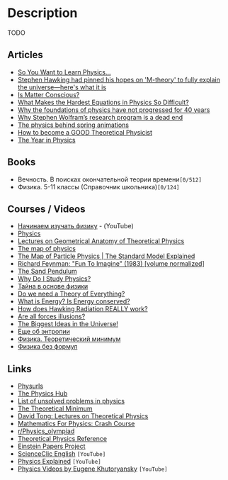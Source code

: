 # Description

TODO


## Articles

- [So You Want to Learn Physics…](https://www.susanrigetti.com/physics)
- [Stephen Hawking had pinned his hopes on 'M-theory' to fully explain the universe—here's what it is](https://phys.org/news/2018-03-stephen-hawking-pinned-m-theory-fully.html)
- [Is Matter Conscious?](https://nautil.us/is-matter-conscious-6028/)
- [What Makes the Hardest Equations in Physics So Difficult?](https://www.quantamagazine.org/what-makes-the-hardest-equations-in-physics-so-difficult-20180116/)
- [Why the foundations of physics have not progressed for 40 years](https://iai.tv/articles/why-physics-has-made-no-progress-in-50-years-auid-1292)
- [Why Stephen Wolfram’s research program is a dead end](https://www.singlelunch.com/2020/04/23/why-stephen-wolframs-research-program-is-a-dead-end/)
- [The physics behind spring animations](https://blog.maximeheckel.com/posts/the-physics-behind-spring-animations)
- [How to become a GOOD Theoretical Physicist](https://webspace.science.uu.nl/~gadda001/goodtheorist/index.html)
- [The Year in Physics](https://www.quantamagazine.org/the-year-in-physics-20211222/)


## Books

- Вечность. В поисках окончательной теории времени`[0/512]`
- Физика. 5-11 классы (Справочник школьника)`[0/124]`


## Courses / Videos

- [Начинаем изучать физику](https://youtube.com/playlist?list=PL1Us50cZo25ng_lR6WvoFtkqnphzNASUX) - (YouTube)
- [Physics](https://youtube.com/playlist?list=PLF71B362214423F9D)
- [Lectures on Geometrical Anatomy of Theoretical Physics](https://youtube.com/playlist?list=PLPH7f_7ZlzxTi6kS4vCmv4ZKm9u8g5yic)
- [The map of physics](https://youtu.be/ZihywtixUYo)
- [The Map of Particle Physics | The Standard Model Explained](https://youtu.be/mYcLuWHzfmE)
- [Richard Feynman: "Fun To Imagine" (1983) [volume normalized]](https://youtu.be/eqtuNXWT0mo)
- [The Sand Pendulum](https://youtu.be/kesRiQbm9V0)
- [Why Do I Study Physics?](https://youtu.be/pom8S7qF5Gk)
- [Тайна в основе физики](https://youtu.be/EH-z9gE2uGY)
- [Do we need a Theory of Everything?](https://youtu.be/mdu9KvLxHFg)
- [What is Energy? Is Energy conserved?](https://youtu.be/ZYM6HMLgIKA)
- [How does Hawking Radiation REALLY work?](https://youtu.be/rrUvLlrvgxQ)
- [Are all forces illusions?](https://youtu.be/YRgBLVI3suM)
- [The Biggest Ideas in the Universe!](https://youtube.com/playlist?list=PLrxfgDEc2NxZJcWcrxH3jyjUUrJlnoyzX)
- [Еще об энтропии](https://youtu.be/FkWgzyA7n_E)
- [Физика. Теоретический минимум](https://stepik.org/course/155/)
- [Физика без формул](https://stepik.org/course/70490/)


## Links

- [Physurls](https://physurls.com/)
- [The Physics Hub](https://physicshub.herokuapp.com/)
- [List of unsolved problems in physics](https://en.wikipedia.org/wiki/List_of_unsolved_problems_in_physics)
- [The Theoretical Minimum](https://theoreticalminimum.com/courses)
- [David Tong: Lectures on Theoretical Physics](http://www.damtp.cam.ac.uk/user/tong/teaching.html)
- [Mathematics For Physics: Crash Course](https://sites.uci.edu/inertialobserver/mathematics-for-physics-crash-course/)
- [r/Physics_olympiad](https://www.reddit.com/r/Physics_olympiad/wiki/index)
- [Theoretical Physics Reference](https://www.theoretical-physics.com/dev/index.html)
- [Einstein Papers Project](https://www.einstein.caltech.edu/)
- [ScienceClic English](https://www.youtube.com/c/ScienceClicEN/) `[YouTube]`
- [Physics Explained](https://www.youtube.com/c/PhysicsExplainedVideos/) `[YouTube]`
- [Physics Videos by Eugene Khutoryansky](https://www.youtube.com/user/EugeneKhutoryansky) `[YouTube]`
